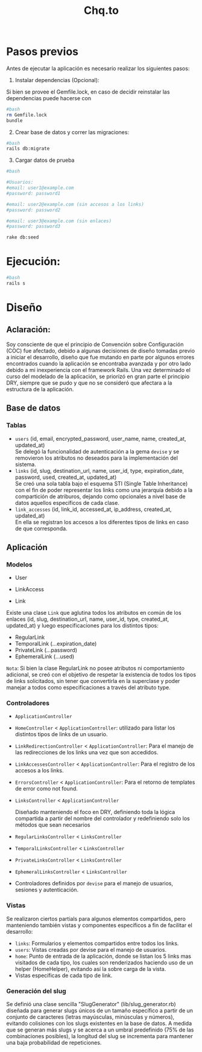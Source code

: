 <h1 align="center">
  Chq.to
</h1>
<br/>

# Pasos previos

Antes de ejecutar la aplicación es necesario realizar los siguientes pasos:

1. Instalar dependencias (Opcional):

  Si bien se provee el Gemfile.lock, en caso de decidir reinstalar las dependencias puede hacerse con

```bash
#bash
rm Gemfile.lock
bundle
```

2. Crear base de datos y correr las migraciones:
```bash
#bash
rails db:migrate
```

3. Cargar datos de prueba
   
```bash
#bash

#Usuarios:
#email: user1@example.com
#password: password1

#email: user2@example.com (sin accesos a los links)
#password: password2

#email: user3@example.com (sin enlaces)
#password: password3

rake db:seed
```

# Ejecución:
```bash
#bash
rails s
```

# Diseño

## Aclaración: 

Soy consciente de que el principio de Convención sobre Configuración (COC) fue afectado, debido a algunas decisiones de diseño tomadas previo a iniciar el desarrollo, diseño que fue mutando en parte por algunos errores encontrados cuando la aplicación se encontraba avanzada y por otro lado debido a mi inexperiencia con el framework Rails. Una vez determinado el curso del modelado de la aplicación, se priorizó en gran parte el principio DRY, siempre que se pudo y que no se consideró que afectara a la estructura de la aplicación. 

## Base de datos

### Tablas

- `users` (id, email, encrypted_password, user_name, name, created_at, updated_at)
  <br/>
  Se delegó la funcionalidad de autenticación a la gema `devise` y se removieron los atributos no deseados para la implementación del sistema.
  <br/>
- `links` (id, slug, destination_url, name, user_id, type, expiration_date, password, used, created_at, updated_at)
  <br/>
  Se creó una sola tabla bajo el esquema STI (Single Table Inheritance) con el fin de poder representar los links como una jerarquía debido a la compartición de atriburos, dejando como opcionales a nivel base de datos aquellos específicos de cada clase.
  <br/>
- `link_accesses` (id, link_id, accessed_at, ip_address, created_at, updated_at)
  <br/>
  En ella se registran los accesos a los diferentes tipos de links en caso de que corresponda.


## Aplicación

### Modelos

- User
- LinkAccess

- Link

Existe una clase `Link` que aglutina todos los atributos en común de los enlaces (id, slug, destination_url, name, user_id, type, created_at, updated_at) y luego especificaciones para los distintos tipos:

- RegularLink
- TemporalLink (...expiration_date)
- PrivateLink (...password)
- EphemeralLink (...used)

`Nota`: Si bien la clase RegularLink no posee atributos ni comportamiento adicional, se creó con el objetivo de respetar la existencia de todos los tipos de links solicitados, sin tener que convertirla en la superclase y poder manejar a todos como especificaciones a través del atributo type.


### Controladores

- `ApplicationController`
- `HomeController` < `ApplicationController`: utilizado para listar los distintos tipos de links de un usuario.
- `LinkRedirectionController` < `ApplicationController`: Para el manejo de las redirecciones de los links una vez que son accedidos.
- `LinkAccessesController` < `ApplicationController`: Para el registro de los accesos a los links.
- `ErrorsController` < `ApplicationController`: Para el retorno de templates de error como not found.

- `LinksController` < `ApplicationController`

  Diseñado manteniendo el foco en DRY, definiendo toda la lógica compartida a partir del nombre del controlador y redefiniendo solo los métodos que sean necesarios

- `RegularLinksController` < `LinksController`
- `TemporalLinksController` < `LinksController`
- `PrivateLinksController`  < `LinksController`
- `EphemeralLinksController` < `LinksController`

- Controladores definidos por `devise` para el manejo de usuarios, sesiones y autenticación.


### Vistas

Se realizaron ciertos partials para algunos elementos compartidos, pero manteniendo también vistas y componentes específicos a fin de facilitar el desarrollo:

- `links`: Formularios y elementos compartidos entre todos los links.
- `users`: Vistas creadas por devise para el manejo de usuarios.
- `home`: Punto de entrada de la aplicación, donde se listan los 5 links mas visitados de cada tipo, los cuales son renderizados haciendo uso de un helper (HomeHelper), evitando así la sobre carga de la vista.
- Vistas específicas de cada tipo de link.


### Generación del slug

Se definió una clase sencilla "SlugGenerator" (lib/slug_generator.rb) diseñada para generar slugs únicos de un tamaño específico a partir de un conjunto de caracteres (letras mayúsculas, minúsculas y números), evitando colisiones con los slugs existentes en la base de datos. A medida que se generan más slugs y se acerca a un umbral predefinido (75% de las combinaciones posibles), la longitud del slug se incrementa para mantener una baja probabilidad de repeticiones. 
